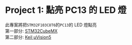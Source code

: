 # Project 1: 點亮 PC13 的 LED 燈    
此專案將把`STM32F103C8T6`的`PC13`的 LED 燈點亮  
第一部分: [STM32CubeMX](https://github.com/Weng20011103/GS4538_Group_Project/tree/main/STM32/Project_1_PC13_LED/STM32CubeMX#project-1-%E9%BB%9E%E4%BA%AE-pc13-%E7%9A%84-led-%E7%87%88)  
第二部分: [Keil µVision5](https://github.com/Weng20011103/GS4538_Group_Project/tree/main/STM32/Project_1_PC13_LED/Keil%20uVision5#keil-%C2%B5vision5)  